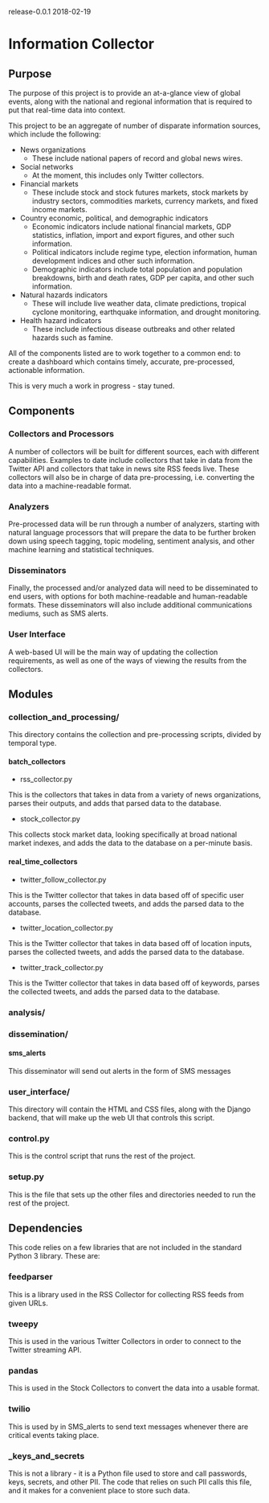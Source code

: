 release-0.0.1 2018-02-19

# Information Collector

## Purpose

The purpose of this project is to provide an at-a-glance view of global events, along with the national and regional information that is required to put that real-time data into context.

This project to be an aggregate of number of disparate information sources, which include the following:

- News organizations
    - These include national papers of record and global news wires.
- Social networks
    - At the moment, this includes only Twitter collectors.
- Financial markets
    - These include stock and stock futures markets, stock markets by industry sectors, commodities markets, currency markets, and fixed income markets.
- Country economic, political, and demographic indicators
    - Economic indicators include national financial markets, GDP statistics, inflation, import and export figures, and other such information.
    - Political indicators include regime type, election information, human development indices and other such information.
    - Demographic indicators include total population and population breakdowns, birth and death rates, GDP per capita, and other such information.
- Natural hazards indicators
    - These will include live weather data, climate predictions, tropical cyclone monitoring, earthquake information, and drought monitoring.
- Health hazard indicators
    - These include infectious disease outbreaks and other related hazards such as famine.
    
All of the components listed are to work together to a common end: to create a dashboard which contains timely, accurate, pre-processed, actionable information.

This is very much a work in progress - stay tuned.

## Components

### Collectors and Processors

A number of collectors will be built for different sources, each with different capabilities. Examples to date include collectors that take in data from the Twitter API and collectors that take in news site RSS feeds live. These collectors will also be in charge of data pre-processing, i.e. converting the data into a machine-readable format.

### Analyzers

Pre-processed data will be run through a number of analyzers, starting with natural language processors that will prepare the data to be further broken down using speech tagging, topic modeling, sentiment analysis, and other machine learning and statistical techniques.

### Disseminators

Finally, the processed and/or analyzed data will need to be disseminated to end users, with options for both machine-readable and human-readable formats. These disseminators will also include additional communications mediums, such as SMS alerts.

### User Interface

A web-based UI will be the main way of updating the collection requirements, as well as one of the ways of viewing the results from the collectors.

## Modules

### collection_and_processing/

This directory contains the collection and pre-processing scripts, divided by temporal type.

#### batch_collectors

- rss_collector.py

This is the collectors that takes in data from a variety of news organizations, parses their outputs, and adds that parsed data to the database.

- stock_collector.py

This collects stock market data, looking specifically at broad national market indexes, and adds the data to the database on a per-minute basis.

#### real_time_collectors

- twitter_follow_collector.py

This is the Twitter collector that takes in data based off of specific user accounts, parses the collected tweets, and adds the parsed data to the database.

- twitter_location_collector.py

This is the Twitter collector that takes in data based off of location inputs, parses the collected tweets, and adds the parsed data to the database.

- twitter_track_collector.py

This is the Twitter collector that takes in data based off of keywords, parses the collected tweets, and adds the parsed data to the database.

### analysis/

### dissemination/

#### sms_alerts

This disseminator will send out alerts in the form of SMS messages

### user_interface/

This directory will contain the HTML and CSS files, along with the Django backend, that will make up the web UI that controls this script.

### control.py

This is the control script that runs the rest of the project.

### setup.py

This is the file that sets up the other files and directories needed to run the rest of the project.

## Dependencies

This code relies on a few libraries that are not included in the standard Python 3 library. These are:

### feedparser

This is a library used in the RSS Collector for collecting RSS feeds from given URLs.

### tweepy

This is used in the various Twitter Collectors in order to connect to the Twitter streaming API.

### pandas

This is used in the Stock Collectors to convert the data into a usable format.

### twilio

This is used by in SMS_alerts to send text messages whenever there are critical events taking place.

### _keys_and_secrets

This is not a library - it is a Python file used to store and call passwords, keys, secrets, and other PII. The code that relies on such PII calls this file, and it makes for a convenient place to store such data.